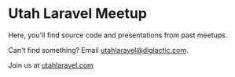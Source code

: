# Utah Laravel Meetup
Here, you'll find source code and presentations from past meetups.

Can't find something? Email [utahlaravel@diglactic.com](mailto:utahlaravel@diglactic.com).

Join us at [utahlaravel.com](https://utahlaravel.com)

